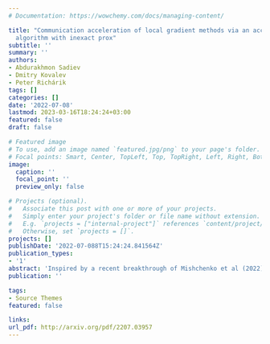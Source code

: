 ```yaml
---
# Documentation: https://wowchemy.com/docs/managing-content/

title: "Communication acceleration of local gradient methods via an accelerated primal-dual
  algorithm with inexact prox"
subtitle: ''
summary: ''
authors:
- Abdurakhmon Sadiev
- Dmitry Kovalev 
- Peter Richárik
tags: []
categories: []
date: '2022-07-08'
lastmod: 2023-03-16T18:24:24+03:00
featured: false
draft: false

# Featured image
# To use, add an image named `featured.jpg/png` to your page's folder.
# Focal points: Smart, Center, TopLeft, Top, TopRight, Left, Right, BottomLeft, Bottom, BottomRight.
image:
  caption: ''
  focal_point: ''
  preview_only: false

# Projects (optional).
#   Associate this post with one or more of your projects.
#   Simply enter your project's folder or file name without extension.
#   E.g. `projects = ["internal-project"]` references `content/project/deep-learning/index.md`.
#   Otherwise, set `projects = []`.
projects: []
publishDate: '2022-07-088T15:24:24.841564Z'
publication_types:
- '1'
abstract: 'Inspired by a recent breakthrough of Mishchenko et al (2022), who for the first time showed that local gradient steps can lead to provable communication acceleration, we propose an alternative algorithm which obtains the same communication acceleration as their method (ProxSkip). Our approach is very different, however: it is based on the celebrated method of Chambolle and Pock (2011), with several nontrivial modifications: i) we allow for an inexact computation of the prox operator of a certain smooth strongly convex function via a suitable gradient-based method (e.g., GD, Fast GD or FSFOM), ii) we perform a careful modification of the dual update step in order to retain linear convergence. Our general results offer the new state-of-the-art rates for the class of strongly convex-concave saddle-point problems with bilinear coupling characterized by the absence of smoothness in the dual function. When applied to federated learning, we obtain a theoretically better alternative to ProxSkip: our method requires fewer local steps ( $\mathcal{O}\left(\kappa^{\nicefrac{1}{3}}\right)$ or $\mathcal{O}\left(\kappa^{\nicefrac{1}{4}}\right)$, compared to $\mathcal{O}\left(\kappa^{\nicefrac{1}{2}}\right)$ of ProxSkip), and performs a deterministic number of local steps instead. Like ProxSkip, our method can be applied to optimization over a connected network, and we obtain theoretical improvements here as well.'
publication: ''

tags:
- Source Themes
featured: false

links:
url_pdf: http://arxiv.org/pdf/2207.03957
---
```

